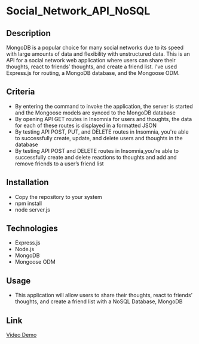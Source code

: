# Social_Network_API_NoSQL

## Description
MongoDB is a popular choice for many social networks due to its speed with large amounts of data and flexibility with unstructured data.
This is an API for a social network web application where users can share their thoughts, react to friends’ thoughts, and create a friend list. 
I've used Express.js for routing, a MongoDB database, and the Mongoose ODM. 

## Criteria
* By entering the command to invoke the application, the server is started and the Mongoose models are synced to the MongoDB database
* By opening API GET routes in Insomnia for users and thoughts, the data for each of these routes is displayed in a formatted JSON
* By testing API POST, PUT, and DELETE routes in Insomnia, you're able to successfully create, update, and delete users and thoughts in the database
* By testing API POST and DELETE routes in Insomnia,you're able to successfully create and delete reactions to thoughts and add and remove friends to a user’s friend list

## Installation
* Copy the repository to your system
* npm install
* node server.js

## Technologies
* Express.js
* Node.js
* MongoDB
* Mongoose ODM

## Usage
* This application will allow users to share their thoughts, react to friends’ thoughts, and create a friend list with a NoSQL Database, MongoDB

## Link
[Video Demo](https://drive.google.com/file/d/1XQK9n97DN-4C1pefTFxV9RJZmTrWMj2y/view)


